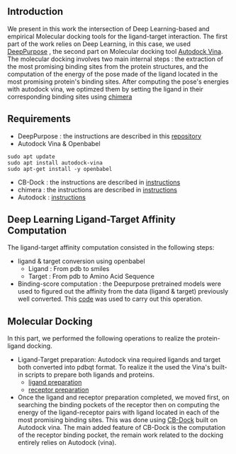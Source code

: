 ## Introduction
We present in this work the intersection of Deep Learning-based and empirical Molecular docking tools for the ligand-target interaction. The first part of the work relies on Deep Learning, in this case, we used [DeepPurpose](https://arxiv.org/abs/2004.08919) , the second part on Molecular docking tool [Autodock Vina](http://vina.scripps.edu/). The molecular docking involves two main internal steps : the extraction of the most promising binding sites from the protein structures, and the computation of the energy of the pose made of the ligand located in the most promising protein's binding sites. After computing the pose's energies with autodock vina, we optimzed them by setting the ligand in their corresponding binding sites using [chimera](https://www.cgl.ucsf.edu/chimera/)
## Requirements
* DeepPurpose : the instructions are described in this [repository](https://github.com/kexinhuang12345/DeepPurpose)
* Autodock Vina & Openbabel
```
sudo apt update
sudo apt install autodock-vina
sudo apt-get install -y openbabel
```
* CB-Dock : the instructions are described in [instructions](http://clab.labshare.cn/cb-dock/php/manual.php)
* chimera : the instructions are described in [instructions](https://www.cgl.ucsf.edu/chimera/download.html)
* Autodock : [instructions](http://mgltools.scripps.edu/)

## Deep Learning Ligand-Target Affinity Computation
The ligand-target affinity computation consisted in the following steps:
* ligand & target conversion using openbabel
   * Ligand : From pdb to smiles
   * Target : From pdb to Amino Acid Sequence
* Binding-score computation : the Deepurpose pretrained models were used to figured out the affinity from the data (ligand & target) previously well converted. This [code](https://github.com/lkwate/docking-wl/blob/master/ML-binding-score-computation.ipynb) was used to carry out this operation.
## Molecular Docking
In this part, we performed the following operations to realize the protein-ligand docking.
* Ligand-Target preparation: Autodock vina required ligands and target both converted into pdbqt format. To realize it the used the Vina's built-in scripts to prepare both ligands and proteins.
  * [ligand preparation](http://autodock.scripps.edu/faqs-help/how-to/how-to-prepare-a-ligand-file-for-autodock4)
  * [receptor preparation](http://autodock.scripps.edu/faqs-help/how-to/how-to-prepare-a-receptor-file-for-autodock4)
* Once the ligand and receptor preparation completed, we moved first, on searching the binding pockets of the receptor then on computing the energy of the ligand-receptor pairs with ligand located in each of the most promising binding sites. This was done using [CB-Dock](http://clab.labshare.cn/cb-dock/php/manual.php) built on Autodock vina. The main added feature of CB-Dock is the computation of the receptor binding pocket, the remain work related to the docking entirely relies on Autodock (vina).
